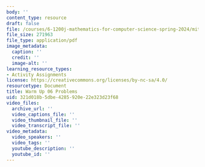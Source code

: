 ```yaml
---
body: ''
content_type: resource
draft: false
file: /courses/6-1200j-mathematics-for-computer-science-spring-2024/mit6_1200j_s24_wu06-probs.pdf
file_size: 271963
file_type: application/pdf
image_metadata:
  caption: ''
  credit: ''
  image-alt: ''
learning_resource_types:
- Activity Assignments
license: https://creativecommons.org/licenses/by-nc-sa/4.0/
resourcetype: Document
title: Warm Up 06 Problems
uid: 321d018b-5dbe-4285-920e-22e323d23f68
video_files:
  archive_url: ''
  video_captions_file: ''
  video_thumbnail_file: ''
  video_transcript_file: ''
video_metadata:
  video_speakers: ''
  video_tags: ''
  youtube_description: ''
  youtube_id: ''
---
```

